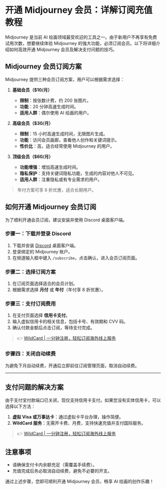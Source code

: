 # 开通 Midjourney 会员：详解订阅充值教程

Midjourney 是当前 AI 绘画领域最受欢迎的工具之一。由于新用户不再享有免费试用次数，想要继续体验 Midjourney 的强大功能，必须订阅会员。以下将详细介绍如何高效开通 Midjourney 会员及解决支付问题的技巧。

## Midjourney 会员订阅方案

Midjourney 提供三种会员订阅方案，用户可以根据需求选择：

1. **基础会员（$10/月）**
   - **限制**：按张数计费，约 200 张图片。
   - **功能**：20 分钟高速生成时间。
   - **适用人群**：偶尔使用 AI 绘画的用户。

2. **高级会员（$30/月）**
   - **限制**：15 小时高速生成时间，无限图片生成。
   - **功能**：访问会员画廊，查看他人创作和关键词提示。
   - **性价比**：高，适合经常使用 Midjourney 的用户。

3. **顶级会员（$60/月）**
   - **功能增强**：增加高速生成时间。
   - **隐私保护**：支持关键词隐私功能，生成的内容对他人不可见。
   - **适用人群**：注重隐私或有专业需求的用户。

> 年付方案可享 8 折优惠，适合长期用户。

## 如何开通 Midjourney 会员订阅

为了顺利开通会员订阅，建议安装并使用 Discord 桌面客户端。

### 步骤一：下载并登录 Discord
1. 下载并安装 [Discord](https://discord.com/) 桌面客户端。
2. 登录绑定的 Midjourney 账户。
3. 在频道输入框中键入 `/subscribe`，点击确认，进入会员订阅页面。

### 步骤二：选择订阅方案
1. 在订阅页面选择适合的会员计划。
2. 根据需求选择 **月付** 或 **年付**（年付享 8 折优惠）。

### 步骤三：支付订阅费用
1. 在支付页面选择 **信用卡支付**。
2. 输入虚拟信用卡的相关信息，包括卡号、有效期和 CVV 码。
3. 确认付款金额后点击订阅，等待支付完成。

> 👉 [WildCard | 一分钟注册，轻松订阅海外线上服务](https://bit.ly/bewildcard)

### 步骤四：关闭自动续费
为避免下月自动续费，开通后立即前往订阅管理页面，取消自动续费。

---

## 支付问题的解决方案

由于支付宝付款端口已关闭，现仅支持信用卡支付。如果您没有实体信用卡，可以选择以下方法：

1. **虚拟 Visa 或万事达卡**：通过虚拟卡平台办理，操作简便。
2. **WildCard 服务**：无需开卡费、月费，支持快速充值并支付国际服务。

> 👉 [WildCard | 一分钟注册，轻松订阅海外线上服务](https://bit.ly/bewildcard)

## 注意事项

- 请确保支付卡内余额充足（需覆盖手续费）。
- 充值完成后务必取消自动续费，避免不必要的开支。

通过上述步骤，您即可顺利开通 Midjourney 会员，畅享 AI 绘画的创作乐趣！
